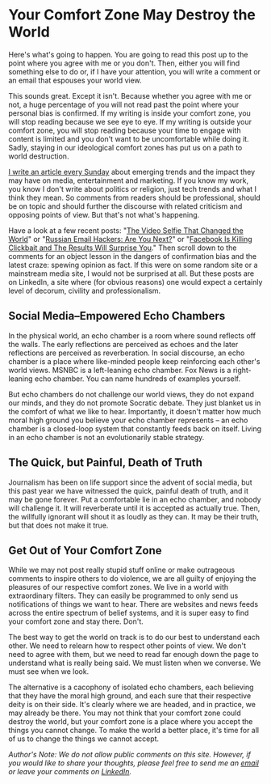# Your Comfort Zone May Destroy the World

Here's what's going to happen. You are going to read this post up to the point where you agree with me or you don't. Then, either you will find something else to do or, if I have your attention, you will write a comment or an email that espouses your world view.

This sounds great. Except it isn't. Because whether you agree with me or not, a huge percentage of you will not read past the point where your personal bias is confirmed. If my writing is inside your comfort zone, you will stop reading because we see eye to eye. If my writing is outside your comfort zone, you will stop reading because your time to engage with content is limited and you don't want to be uncomfortable while doing it. Sadly, staying in our ideological comfort zones has put us on a path to world destruction.

[I write an article every Sunday](http://www.shellypalmer.com/blog/) about emerging trends and the impact they may have on media, entertainment and marketing. If you know my work, you know I don't write about politics or religion, just tech trends and what I think they mean. So comments from readers should be professional, should be on topic and should further the discourse with related criticism and opposing points of view. But that's not what's happening.

Have a look at a few recent posts: "[The Video Selfie That Changed the World](https://www.linkedin.com/pulse/video-selfie-changed-world-shelly-palmer)" or "[Russian Email Hackers: Are You Next?](https://www.linkedin.com/pulse/russian-email-hackers-you-next-shelly-palmer)" or "[Facebook Is Killing Clickbait and The Results Will Surprise You](https://www.linkedin.com/pulse/facebook-killing-clickbait-results-surprise-you-shelly-palmer)." Then scroll down to the comments for an object lesson in the dangers of confirmation bias and the latest craze: spewing opinion as fact. If this were on some random site or a mainstream media site, I would not be surprised at all. But these posts are on LinkedIn, a site where (for obvious reasons) one would expect a certainly level of decorum, civility and professionalism.

## Social Media–Empowered Echo Chambers

In the physical world, an echo chamber is a room where sound reflects off the walls. The early reflections are perceived as echoes and the later reflections are perceived as reverberation. In social discourse, an echo chamber is a place where like-minded people keep reinforcing each other's world views. MSNBC is a left-leaning echo chamber. Fox News is a right-leaning echo chamber. You can name hundreds of examples yourself.

But echo chambers do not challenge our world views, they do not expand our minds, and they do not promote Socratic debate. They just blanket us in the comfort of what we like to hear. Importantly, it doesn't matter how much moral high ground you believe your echo chamber represents – an echo chamber is a closed-loop system that constantly feeds back on itself. Living in an echo chamber is not an evolutionarily stable strategy.

## The Quick, but Painful, Death of Truth

Journalism has been on life support since the advent of social media, but this past year we have witnessed the quick, painful death of truth, and it may be gone forever. Put a comfortable lie in an echo chamber, and nobody will challenge it. It will reverberate until it is accepted as actually true. Then, the willfully ignorant will shout it as loudly as they can. It may be their truth, but that does not make it true.

## Get Out of Your Comfort Zone

While we may not post really stupid stuff online or make outrageous comments to inspire others to do violence, we are all guilty of enjoying the pleasures of our respective comfort zones. We live in a world with extraordinary filters. They can easily be programmed to only send us notifications of things we want to hear. There are websites and news feeds across the entire spectrum of belief systems, and it is super easy to find your comfort zone and stay there. Don't.

The best way to get the world on track is to do our best to understand each other. We need to relearn how to respect other points of view. We don't need to agree with them, but we need to read far enough down the page to understand what is really being said. We must listen when we converse. We must see when we look.

The alternative is a cacophony of isolated echo chambers, each believing that they have the moral high ground, and each sure that their respective deity is on their side. It's clearly where we are headed, and in practice, we may already be there. You may not think that your comfort zone could destroy the world, but your comfort zone is a place where you accept the things you cannot change. To make the world a better place, it's time for all of us to change the things we cannot accept.

_Author's Note: We do not allow public comments on this site. However, if you would like to share your thoughts, please feel free to send me an [email](mailto:info@shellypalmer.com) or leave your comments on [LinkedIn](https://www.linkedin.com/pulse/your-comfort-zone-may-destroy-world-shelly-palmer)._